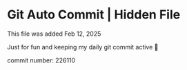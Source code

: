 # Git Auto Commit | Hidden File

This file was added Feb 12, 2025

Just for fun and keeping my daily git commit active 🤪

commit number: 226110
